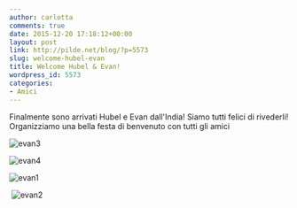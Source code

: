 ```yaml
---
author: carlotta
comments: true
date: 2015-12-20 17:18:12+00:00
layout: post
link: http://pilde.net/blog/?p=5573
slug: welcome-hubel-evan
title: Welcome Hubel & Evan!
wordpress_id: 5573
categories:
- Amici
---
```


Finalmente sono arrivati Hubel e Evan dall'India! Siamo tutti felici di rivederli! Organizziamo una bella festa di benvenuto con tutti gli amici

![evan3](http://pilde.net/blog/wp-content/uploads/2016/03/evan3.jpg)


 ![evan4](http://pilde.net/blog/wp-content/uploads/2016/03/evan4.jpg)


 ![evan1](http://pilde.net/blog/wp-content/uploads/2016/03/evan1.jpg)


 ![evan2](http://pilde.net/blog/wp-content/uploads/2016/03/evan2-1.jpg)



